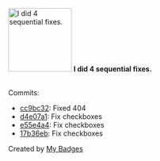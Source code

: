 <img src="https://my-badges.github.io/my-badges/fix-4.png" alt="I did 4 sequential fixes." title="I did 4 sequential fixes." width="128">
<strong>I did 4 sequential fixes.</strong>
<br><br>

Commits:

- <a href="https://github.com/alexture/devhub-hyle/commit/cc9bc32fb2b022aaedd80303c826cbd606b565ce">cc9bc32</a>: Fixed 404
- <a href="https://github.com/alexture/devhub-hyle/commit/d4e07a13cc7f795eeca38ecaee0f761d0d5dbc3d">d4e07a1</a>: Fix checkboxes
- <a href="https://github.com/alexture/devhub-hyle/commit/e55e4a4086c4e78f7b21305eab26644472c65ffb">e55e4a4</a>: Fix checkboxes
- <a href="https://github.com/alexture/devhub-hyle/commit/17b36ebe84c7ef6656983817c8408ed1c0aae703">17b36eb</a>: Fix checkboxes


Created by <a href="https://github.com/my-badges/my-badges">My Badges</a>